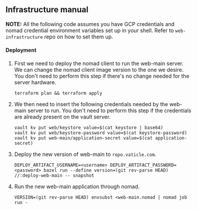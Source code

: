 ## Infrastructure manual

**NOTE:** All the following code assumes you have GCP credentials and nomad credential environment variables set up in your shell. Refer to `web-infrastructure` repo on how to set them up.

#### Deployment

1. First we need to deploy the nomad client to run the web-main server. We can change the nomad client image version to the one we desire. You don't need to perform this step if there's no change needed for the server hardware.

    ```
   terraform plan && terraform apply
    ```

2. We then need to insert the following credentials needed by the web-main server to run. You don't need to perform this step if the credentials are already present on the vault server.

    ```
   vault kv put web/keystore value=$(cat keystore | base64)
   vault kv put web/keystore-password value=$(cat keystore-password)
   vault kv put web-main/application-secret value=$(cat application-secret)
    ```
 
3. Deploy the new version of web-main to `repo.vaticle.com`.

    ```
   DEPLOY_ARTIFACT_USERNAME=<username> DEPLOY_ARTIFACT_PASSWORD=<password> bazel run --define version=(git rev-parse HEAD) //:deploy-web-main -- snapshot
    ```
   
4. Run the new web-main application through nomad.

    ```
   VERSION=(git rev-parse HEAD) envsubst <web-main.nomad | nomad job run -
    ```
